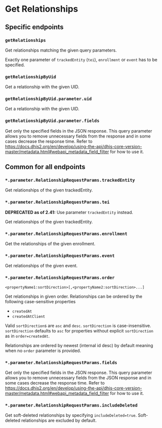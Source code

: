 # Get Relationships

## Specific endpoints

### `getRelationships`

Get relationships matching the given query parameters.

Exactly one parameter of `trackedEntity` (`tei`), `enrollment` or `event` has to be specified.

### `getRelationshipByUid`

Get a relationship with the given UID.

### `getRelationshipByUid.parameter.uid`

Get a relationship with the given UID.

### `getRelationshipByUid.parameter.fields`

Get only the specified fields in the JSON response. This query parameter allows you to remove
unnecessary fields from
the response and in some cases decrease the response time. Refer to
https://docs.dhis2.org/en/develop/using-the-api/dhis-core-version-master/metadata.html#webapi_metadata_field_filter
for how to use it.

## Common for all endpoints

### `*.parameter.RelationshipRequestParams.trackedEntity`

Get relationships of the given trackedEntity.

### `*.parameter.RelationshipRequestParams.tei`

**DEPRECATED as of 2.41:** Use parameter `trackedEntity` instead.

Get relationships of the given trackedEntity.

### `*.parameter.RelationshipRequestParams.enrollment`

Get the relationships of the given enrollment.

### `*.parameter.RelationshipRequestParams.event`

Get relationships of the given event.

### `*.parameter.RelationshipRequestParams.order`

`<propertyName1:sortDirection>[,<propertyName2:sortDirection>...]`

Get relationships in given order. Relationships can be ordered by the following case-sensitive
properties

* `createdAt`
* `createdAtClient`

Valid `sortDirection`s are `asc` and `desc`. `sortDirection` is case-insensitive. `sortDirection`
defaults to `asc` for properties without explicit `sortDirection` as in `order=createdAt`.

Relationships are ordered by newest (internal id desc) by default meaning when no `order` parameter
is provided.

### `*.parameter.RelationshipRequestParams.fields`

Get only the specified fields in the JSON response. This query parameter allows you to remove
unnecessary fields from
the JSON response and in some cases decrease the response time. Refer to
https://docs.dhis2.org/en/develop/using-the-api/dhis-core-version-master/metadata.html#webapi_metadata_field_filter
for how to use it.

### `*.parameter.RelationshipRequestParams.includeDeleted`

Get soft-deleted relationships by specifying `includeDeleted=true`. Soft-deleted relationships are excluded by default.